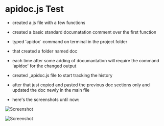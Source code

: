 # apidoc.js Test

- created a js file with a few functions

- created a basic standard documatation comment over the first function

- typed 'apidoc' command on terminal in the project folder

- that created a folder named doc

- each time after some adding of documantation will require the command 'apidoc' for the changed output

- created _apidoc.js file to start tracking the history

- after that just copied and pasted the previous doc sections only and updated the doc newly in the main file

- here's the screenshots until now:

![Screenshot](http://i.imgur.com/DuVAt9W.png)

![Screenshot](http://i.imgur.com/MnvCRUr.png)